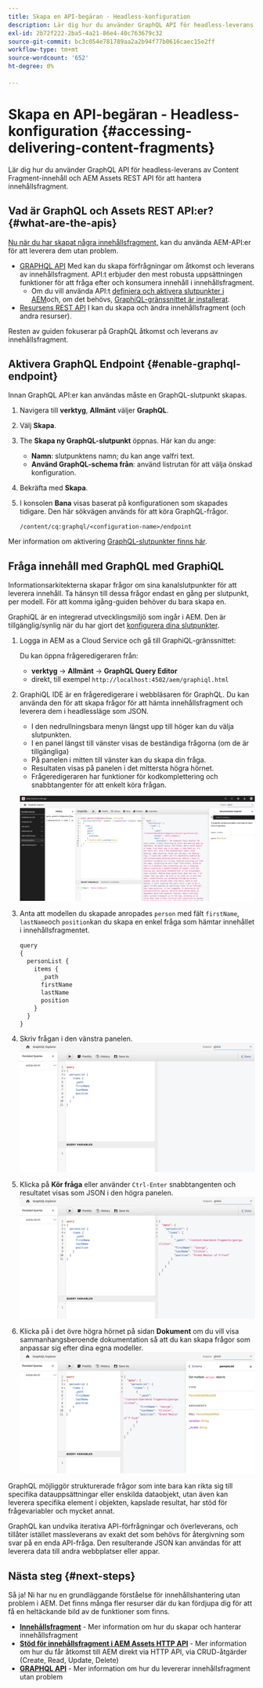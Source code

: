 ```yaml
---
title: Skapa en API-begäran - Headless-konfiguration
description: Lär dig hur du använder GraphQL API för headless-leverans av Content Fragment-innehåll och AEM Assets REST API för att hantera innehållsfragment.
exl-id: 2b72f222-2ba5-4a21-86e4-40c763679c32
source-git-commit: bc3c054e781789aa2a2b94f77b0616caec15e2ff
workflow-type: tm+mt
source-wordcount: '652'
ht-degree: 0%

---
```


# Skapa en API-begäran - Headless-konfiguration {#accessing-delivering-content-fragments}

Lär dig hur du använder GraphQL API för headless-leverans av Content Fragment-innehåll och AEM Assets REST API för att hantera innehållsfragment.

## Vad är GraphQL och Assets REST API:er? {#what-are-the-apis}

[Nu när du har skapat några innehållsfragment,](create-content-fragment.md) kan du använda AEM-API:er för att leverera dem utan problem.

* [GRAPHQL API](/help/headless/graphql-api/content-fragments.md) Med kan du skapa förfrågningar om åtkomst och leverans av innehållsfragment. API:t erbjuder den mest robusta uppsättningen funktioner för att fråga efter och konsumera innehåll i innehållsfragment.
   * Om du vill använda API:t [definiera och aktivera slutpunkter i AEM](/help/headless/graphql-api/graphql-endpoint.md)och, om det behövs, [GraphiQL-gränssnittet är installerat](/help/headless/graphql-api/graphiql-ide.md).
* [Resursens REST API](/help/assets/content-fragments/assets-api-content-fragments.md) I kan du skapa och ändra innehållsfragment (och andra resurser).

Resten av guiden fokuserar på GraphQL åtkomst och leverans av innehållsfragment.

## Aktivera GraphQL Endpoint {#enable-graphql-endpoint}

Innan GraphQL API:er kan användas måste en GraphQL-slutpunkt skapas.

1. Navigera till **verktyg**, **Allmänt** väljer **GraphQL**.
1. Välj **Skapa**.
1. The **Skapa ny GraphQL-slutpunkt** öppnas. Här kan du ange:
   * **Namn**: slutpunktens namn; du kan ange valfri text.
   * **Använd GraphQL-schema från**: använd listrutan för att välja önskad konfiguration.
1. Bekräfta med **Skapa**.
1. I konsolen **Bana** visas baserat på konfigurationen som skapades tidigare. Den här sökvägen används för att köra GraphQL-frågor.

   ```
   /content/cq:graphql/<configuration-name>/endpoint
   ```

Mer information om aktivering [GraphQL-slutpunkter finns här](/help/headless/graphql-api/graphql-endpoint.md).

## Fråga innehåll med GraphQL med GraphiQL

Informationsarkitekterna skapar frågor om sina kanalslutpunkter för att leverera innehåll. Ta hänsyn till dessa frågor endast en gång per slutpunkt, per modell. För att komma igång-guiden behöver du bara skapa en.

GraphiQL är en integrerad utvecklingsmiljö som ingår i AEM. Den är tillgänglig/synlig när du har gjort det [konfigurera dina slutpunkter](#enable-graphql-endpoint).

1. Logga in AEM as a Cloud Service och gå till GraphiQL-gränssnittet:

   Du kan öppna frågeredigeraren från:

   * **verktyg** -> **Allmänt** -> **GraphQL Query Editor**
   * direkt, till exempel `http://localhost:4502/aem/graphiql.html`

1. GraphiQL IDE är en frågeredigerare i webbläsaren för GraphQL. Du kan använda den för att skapa frågor för att hämta innehållsfragment och leverera dem i headlessläge som JSON.
   * I den nedrullningsbara menyn längst upp till höger kan du välja slutpunkten.
   * I en panel längst till vänster visas de beständiga frågorna (om de är tillgängliga)
   * På panelen i mitten till vänster kan du skapa din fråga.
   * Resultaten visas på panelen i det mittersta högra hörnet.
   * Frågeredigeraren har funktioner för kodkomplettering och snabbtangenter för att enkelt köra frågan.

   ![GraphiQL editor](../assets/graphiql.png)

1. Anta att modellen du skapade anropades `person` med fält `firstName`, `lastName`och `position`kan du skapa en enkel fråga som hämtar innehållet i innehållsfragmentet.

   ```text
   query 
   {
     personList {
       items {
         _path
         firstName
         lastName
         position
       }
     }
   }
   ```

1. Skriv frågan i den vänstra panelen.
   ![GraphiQL-fråga](../assets/graphiql-query.png)

1. Klicka på **Kör fråga** eller använder `Ctrl-Enter` snabbtangenten och resultatet visas som JSON i den högra panelen.
   ![GraphiQL-resultat](../assets/graphiql-results.png)

1. Klicka på i det övre högra hörnet på sidan **Dokument** om du vill visa sammanhangsberoende dokumentation så att du kan skapa frågor som anpassar sig efter dina egna modeller.
   ![GraphiQL-dokumentation](../assets/graphiql-documentation.png)

GraphQL möjliggör strukturerade frågor som inte bara kan rikta sig till specifika datauppsättningar eller enskilda dataobjekt, utan även kan leverera specifika element i objekten, kapslade resultat, har stöd för frågevariabler och mycket annat.

GraphQL kan undvika iterativa API-förfrågningar och överleverans, och tillåter istället massleverans av exakt det som behövs för återgivning som svar på en enda API-fråga. Den resulterande JSON kan användas för att leverera data till andra webbplatser eller appar.

## Nästa steg {#next-steps}

Så ja! Ni har nu en grundläggande förståelse för innehållshantering utan problem i AEM. Det finns många fler resurser där du kan fördjupa dig för att få en heltäckande bild av de funktioner som finns.

* **[Innehållsfragment](/help/sites-cloud/administering/content-fragments/managing.md)** - Mer information om hur du skapar och hanterar innehållsfragment
* **[Stöd för innehållsfragment i AEM Assets HTTP API](/help/assets/content-fragments/assets-api-content-fragments.md)** - Mer information om hur du får åtkomst till AEM direkt via HTTP API, via CRUD-åtgärder (Create, Read, Update, Delete)
* **[GRAPHQL API](/help/headless/graphql-api/content-fragments.md)** - Mer information om hur du levererar innehållsfragment utan problem
